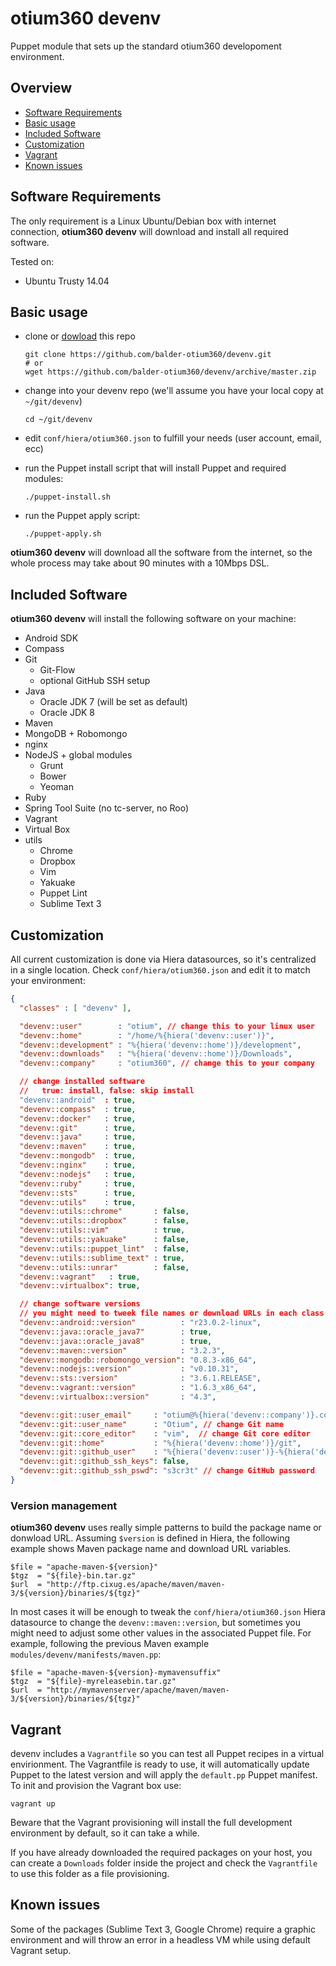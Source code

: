 # otium360 devenv

Puppet module that sets up the standard otium360 developoment environment.


## Overview
* [Software Requirements](#software-requirements)
* [Basic usage](#basic-usage)
* [Included Software](#included-software)
* [Customization](#customization)
* [Vagrant](#vagrant)
* [Known issues](#known-issues)


## Software Requirements

The only requirement is a Linux Ubuntu/Debian box with internet connection, __otium360 devenv__ will download and install all required software.

Tested on:

  * Ubuntu Trusty 14.04

## Basic usage

  * clone or [dowload](https://github.com/balder-otium360/devenv/archive/master.zip) this repo

        git clone https://github.com/balder-otium360/devenv.git
        # or
        wget https://github.com/balder-otium360/devenv/archive/master.zip
  * change into your devenv repo (we'll assume you have your local copy at `~/git/devenv`)

        cd ~/git/devenv
  * edit `conf/hiera/otium360.json` to fulfill your needs (user account, email, ecc)
  * run the Puppet install script that will install Puppet and required modules:

        ./puppet-install.sh
  * run the Puppet apply script:

        ./puppet-apply.sh
  __otium360 devenv__ will download all the software from the internet, so the whole process may take about 90 minutes with a 10Mbps DSL.

## Included Software

__otium360 devenv__ will install the following software on your machine:

  * Android SDK
  * Compass
  * Git
    - Git-Flow
    - optional GitHub SSH setup
  * Java
    - Oracle JDK 7 (will be set as default)
    - Oracle JDK 8
  * Maven
  * MongoDB + Robomongo
  * nginx
  * NodeJS + global modules
    - Grunt
    - Bower
    - Yeoman
  * Ruby
  * Spring Tool Suite (no tc-server, no Roo)
  * Vagrant
  * Virtual Box
  * utils
    - Chrome
    - Dropbox
    - Vim
    - Yakuake
    - Puppet Lint
    - Sublime Text 3

## Customization

All current customization is done via Hiera datasources, so it's centralized in a single location. Check `conf/hiera/otium360.json` and edit it to match your environment:

```json
{
  "classes" : [ "devenv" ],

  "devenv::user"        : "otium", // change this to your linux user
  "devenv::home"        : "/home/%{hiera('devenv::user')}",
  "devenv::development" : "%{hiera('devenv::home')}/development",
  "devenv::downloads"   : "%{hiera('devenv::home')}/Downloads",
  "devenv::company"     : "otium360", // change this to your company

  // change installed software
  //   true: install, false: skip install
  "devenv::android"  : true,
  "devenv::compass"  : true,
  "devenv::docker"   : true,
  "devenv::git"      : true,
  "devenv::java"     : true,
  "devenv::maven"    : true,
  "devenv::mongodb"  : true,
  "devenv::nginx"    : true,
  "devenv::nodejs"   : true,
  "devenv::ruby"     : true,
  "devenv::sts"      : true,
  "devenv::utils"    : true,
  "devenv::utils::chrome"       : false,
  "devenv::utils::dropbox"      : false,
  "devenv::utils::vim"          : true,
  "devenv::utils::yakuake"      : false,
  "devenv::utils::puppet_lint"  : false,
  "devenv::utils::sublime_text" : true,
  "devenv::utils::unrar"        : false,
  "devenv::vagrant"   : true,
  "devenv::virtualbox": true,

  // change software versions
  // you might need to tweek file names or download URLs in each class' Puppet (eg. modules/devenv/android.pp)
  "devenv::android::version"          : "r23.0.2-linux",
  "devenv::java::oracle_java7"        : true,
  "devenv::java::oracle_java8"        : true,
  "devenv::maven::version"            : "3.2.3",
  "devenv::mongodb::robomongo_version": "0.8.3-x86_64",
  "devenv::nodejs::version"           : "v0.10.31",
  "devenv::sts::version"              : "3.6.1.RELEASE",
  "devenv::vagrant::version"          : "1.6.3_x86_64",
  "devenv::virtualbox::version"       : "4.3",

  "devenv::git::user_email"     : "otium@%{hiera('devenv::company')}.com", // change Git email
  "devenv::git::user_name"      : "Otium", // change Git name
  "devenv::git::core_editor"    : "vim",  // change Git core editor
  "devenv::git::home"           : "%{hiera('devenv::home')}/git",
  "devenv::git::github_user"    : "%{hiera('devenv::user')}-%{hiera('devenv::company')}",// change GitHub user
  "devenv::git::github_ssh_keys": false,
  "devenv::git::github_ssh_pswd": "s3cr3t" // change GitHub password
}
```

### Version management

__otium360 devenv__ uses really simple patterns to build the package name or donwload URL. Assuming `$version` is defined in Hiera, the following example shows Maven package name and download URL variables.

    $file = "apache-maven-${version}"
    $tgz  = "${file}-bin.tar.gz"
    $url  = "http://ftp.cixug.es/apache/maven/maven-3/${version}/binaries/${tgz}"

In most cases it will be enough to tweak the `conf/hiera/otium360.json` Hiera datasource to change the `devenv::maven::version`, but sometimes you might need to adjust some other values in the associated Puppet file. For example, following the previous Maven example `modules/devenv/manifests/maven.pp`:

    $file = "apache-maven-${version}-mymavensuffix"
    $tgz  = "${file}-myreleasebin.tar.gz"
    $url  = "http://mymavenserver/apache/maven/maven-3/${version}/binaries/${tgz}"


## Vagrant

devenv includes a `Vagrantfile` so you can test all Puppet recipes in a virtual envirionment. The Vagrantfile is ready to use, it will automatically update Puppet to the latest version and will apply the `default.pp` Puppet manifest. To init and provision the Vagrant box use:

    vagrant up

Beware that the Vagrant provisioning will install the full development environment by default, so it can take a while.

If you have already downloaded the required packages on your host, you can create a `Downloads` folder inside the project and check the `Vagrantfile` to use this folder as a file provisioning.

## Known issues

Some of the packages (Sublime Text 3, Google Chrome) require a graphic environment and will throw an error in a headless VM while using default Vagrant setup.
